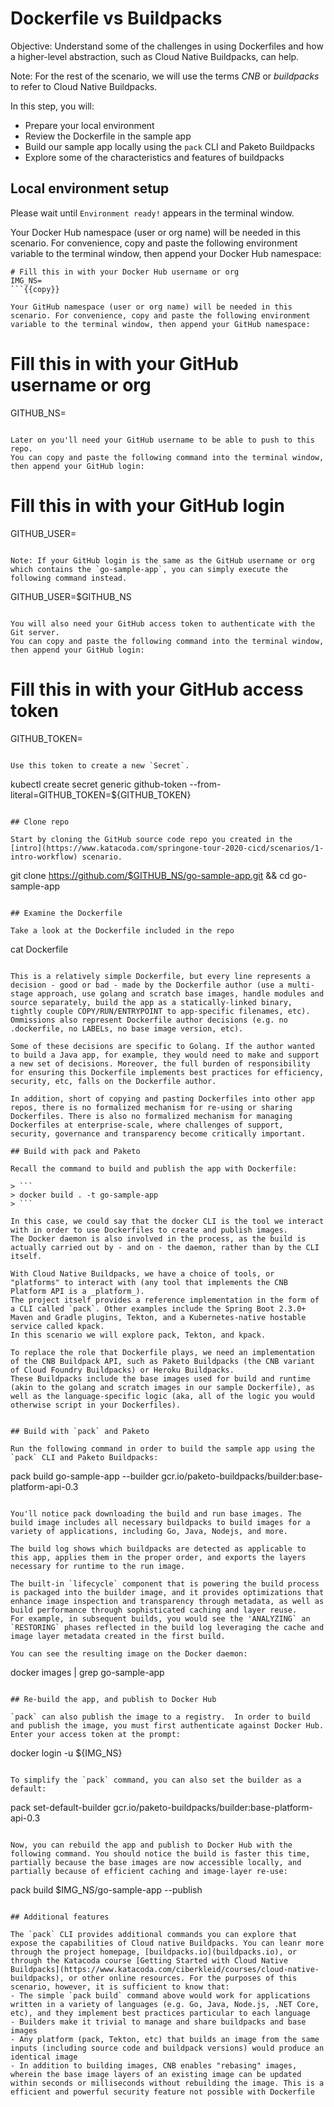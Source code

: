 # Dockerfile vs Buildpacks

Objective:
Understand some of the challenges in using Dockerfiles and how a higher-level abstraction, such as Cloud Native Buildpacks, can help.

Note:
For the rest of the scenario, we will use the terms _CNB_ or _buildpacks_ to refer to Cloud Native Buildpacks.

In this step, you will:
- Prepare your local environment
- Review the Dockerfile in the sample app
- Build our sample app locally using the `pack` CLI and Paketo Buildpacks
- Explore some of the characteristics and features of buildpacks

## Local environment setup
Please wait until `Environment ready!` appears in the terminal window.

Your Docker Hub namespace (user or org name) will be needed in this scenario. For convenience, copy and paste the following environment variable to the terminal window, then append your Docker Hub namespace:

```
# Fill this in with your Docker Hub username or org
IMG_NS=
```{{copy}}

Your GitHub namespace (user or org name) will be needed in this scenario. For convenience, copy and paste the following environment variable to the terminal window, then append your GitHub namespace:

```
# Fill this in with your GitHub username or org
GITHUB_NS=
```{{copy}}

Later on you'll need your GitHub username to be able to push to this repo.
You can copy and paste the following command into the terminal window, then append your GitHub login:

```
# Fill this in with your GitHub login
GITHUB_USER=
```{{copy}}

Note: If your GitHub login is the same as the GitHub username or org which contains the `go-sample-app`, you can simply execute the following command instead.

```
GITHUB_USER=$GITHUB_NS
```{{execute}}

You will also need your GitHub access token to authenticate with the Git server.
You can copy and paste the following command into the terminal window, then append your GitHub login:

```
# Fill this in with your GitHub access token
GITHUB_TOKEN=
```{{copy}}

Use this token to create a new `Secret`.

```
kubectl create secret generic github-token --from-literal=GITHUB_TOKEN=${GITHUB_TOKEN}
```{{execute}}

## Clone repo

Start by cloning the GitHub source code repo you created in the [intro](https://www.katacoda.com/springone-tour-2020-cicd/scenarios/1-intro-workflow) scenario.

```
git clone https://github.com/$GITHUB_NS/go-sample-app.git && cd go-sample-app
```{{execute}}

## Examine the Dockerfile

Take a look at the Dockerfile included in the repo

```
cat Dockerfile
```{{execute}}

This is a relatively simple Dockerfile, but every line represents a decision - good or bad - made by the Dockerfile author (use a multi-stage approach, use golang and scratch base images, handle modules and source separately, build the app as a statically-linked binary, tightly couple COPY/RUN/ENTRYPOINT to app-specific filenames, etc). Ommissions also represent Dockerfile author decisions (e.g. no .dockerfile, no LABELs, no base image version, etc).

Some of these decisions are specific to Golang. If the author wanted to build a Java app, for example, they would need to make and support a new set of decisions. Moreover, the full burden of responsibility for ensuring this Dockerfile implements best practices for efficiency, security, etc, falls on the Dockerfile author.

In addition, short of copying and pasting Dockerfiles into other app repos, there is no formalized mechanism for re-using or sharing Dockerfiles. There is also no formalized mechanism for managing Dockerfiles at enterprise-scale, where challenges of support, security, governance and transparency become critically important.

## Build with pack and Paketo

Recall the command to build and publish the app with Dockerfile:

> ```
> docker build . -t go-sample-app
> ```

In this case, we could say that the docker CLI is the tool we interact with in order to use Dockerfiles to create and publish images.
The Docker daemon is also involved in the process, as the build is actually carried out by - and on - the daemon, rather than by the CLI itself.

With Cloud Native Buildpacks, we have a choice of tools, or "platforms" to interact with (any tool that implements the CNB Platform API is a _platform_).
The project itself provides a reference implementation in the form of a CLI called `pack`. Other examples include the Spring Boot 2.3.0+ Maven and Gradle plugins, Tekton, and a Kubernetes-native hostable service called kpack.
In this scenario we will explore pack, Tekton, and kpack.

To replace the role that Dockerfile plays, we need an implementation of the CNB Buildpack API, such as Paketo Buildpacks (the CNB variant of Cloud Foundry Buildpacks) or Heroku Buildpacks.
These Buildpacks include the base images used for build and runtime (akin to the golang and scratch images in our sample Dockerfile), as well as the language-specific logic (aka, all of the logic you would otherwise script in your Dockerfiles).


## Build with `pack` and Paketo

Run the following command in order to build the sample app using the `pack` CLI and Paketo Buildpacks:

```
pack build go-sample-app --builder gcr.io/paketo-buildpacks/builder:base-platform-api-0.3
```{{execute}}

You'll notice pack downloading the build and run base images. The build image includes all necessary buildpacks to build images for a variety of applications, including Go, Java, Nodejs, and more.

The build log shows which buildpacks are detected as applicable to this app, applies them in the proper order, and exports the layers necessary for runtime to the run image.

The built-in `lifecycle` component that is powering the build process is packaged into the builder image, and it provides optimizations that enhance image inspection and transparency through metadata, as well as build performance through sophisticated caching and layer reuse.
For example, in subsequent builds, you would see the 'ANALYZING` an `RESTORING` phases reflected in the build log leveraging the cache and image layer metadata created in the first build.

You can see the resulting image on the Docker daemon:

```
docker images | grep go-sample-app
```{{execute}}

## Re-build the app, and publish to Docker Hub

`pack` can also publish the image to a registry.  In order to build and publish the image, you must first authenticate against Docker Hub. Enter your access token at the prompt:

```
docker login -u ${IMG_NS}
```{{execute}}

To simplify the `pack` command, you can also set the builder as a default:

```
pack set-default-builder gcr.io/paketo-buildpacks/builder:base-platform-api-0.3
```{{execute}}

Now, you can rebuild the app and publish to Docker Hub with the following command. You should notice the build is faster this time, partially because the base images are now accessible locally, and partially because of efficient caching and image-layer re-use:

```
pack build $IMG_NS/go-sample-app --publish
```{{execute}}

## Additional features

The `pack` CLI provides additional commands you can explore that expose the capabilities of Cloud native Buildpacks. You can leanr more through the project homepage, [buildpacks.io](buildpacks.io), or through the Katacoda course [Getting Started with Cloud Native Buildpacks](https://www.katacoda.com/ciberkleid/courses/cloud-native-buildpacks), or other online resources. For the purposes of this scenario, however, it is sufficient to know that:
- The simple `pack build` command above would work for applications written in a variety of languages (e.g. Go, Java, Node.js, .NET Core, etc), and they implement best practices particular to each language
- Builders make it trivial to manage and share buildpacks and base images
- Any platform (pack, Tekton, etc) that builds an image from the same inputs (including source code and buildpack versions) would produce an identical image
- In addition to building images, CNB enables "rebasing" images, wherein the base image layers of an existing image can be updated within seconds or milliseconds without rebuilding the image. This is a efficient and powerful security feature not possible with Dockerfile
